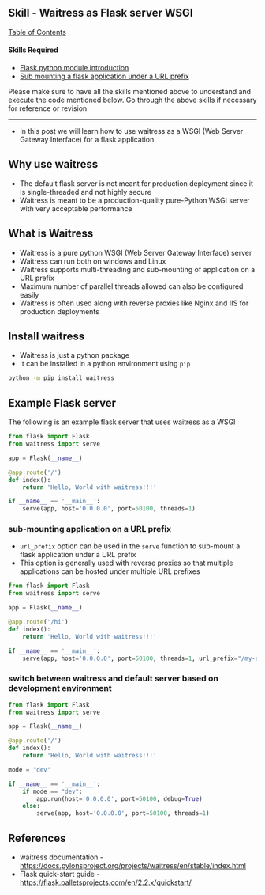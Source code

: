 ## Skill - Waitress as Flask server WSGI

[Table of Contents](https://nagasudhir.blogspot.com/2020/04/taming-python-table-of-contents.html)

#### Skills Required
* [Flask python module introduction](https://nagasudhir.blogspot.com/2022/04/flask-python-module-introduction-for.html)
* [Sub mounting a flask application under a URL prefix](https://nagasudhir.blogspot.com/2022/08/sub-mounting-flask-application-under.html)

Please make sure to have all the skills mentioned above to understand and execute the code mentioned below. Go through the above skills if necessary for reference or revision

<hr/>

* In this post we will learn how to use waitress as a WSGI (Web Server Gateway Interface) for a flask application

## Why use waitress
* The default flask server is not meant for production deployment since it is single-threaded and not highly secure
* Waitress is meant to be a production-quality pure-Python WSGI server with very acceptable performance

## What is Waitress
* Waitress is a pure python WSGI (Web Server Gateway Interface) server
* Waitress can run both on windows and Linux
* Waitress supports multi-threading and sub-mounting of application on a URL prefix
* Maximum number of parallel threads allowed can also be configured easily
* Waitress is often used along with reverse proxies like Nginx and IIS for production deployments

## Install waitress
* Waitress is just a python package
* It can be installed in a python environment using `pip`
```bat
python -m pip install waitress
```

## Example Flask server
The following is an example flask server that uses waitress as a WSGI
```py
from flask import Flask
from waitress import serve

app = Flask(__name__)

@app.route('/')
def index():
    return 'Hello, World with waitress!!!'

if __name__ == '__main__':
    serve(app, host='0.0.0.0', port=50100, threads=1)
```

### sub-mounting application on a URL prefix
* `url_prefix` option can be used in the `serve` function to sub-mount a flask application under a URL prefix
* This option is generally used with reverse proxies so that multiple applications can be hosted under multiple URL prefixes

```py
from flask import Flask
from waitress import serve

app = Flask(__name__)

@app.route('/hi')
def index():
    return 'Hello, World with waitress!!!'

if __name__ == '__main__':
    serve(app, host='0.0.0.0', port=50100, threads=1, url_prefix="/my-app")
```

### switch between waitress and default server based on development environment
```py
from flask import Flask
from waitress import serve

app = Flask(__name__)

@app.route('/')
def index():
    return 'Hello, World with waitress!!!'

mode = "dev"

if __name__ == '__main__':
    if mode == "dev":
        app.run(host='0.0.0.0', port=50100, debug=True)
    else:
        serve(app, host='0.0.0.0', port=50100, threads=1)

```

## References
* waitress documentation - https://docs.pylonsproject.org/projects/waitress/en/stable/index.html
* Flask quick-start guide - https://flask.palletsprojects.com/en/2.2.x/quickstart/

<!--stackedit_data:
eyJoaXN0b3J5IjpbMTE5ODMwMjQ1NiwtMTc0ODYzMDA0NiwtNj
MxNTM3MTY4LDg4MDE3OTE1LDE1Njk4NzY5ODksMTQ4NzYxMjk4
NCwtNzQwNDE3Mjk3LC0xNTY5NTc4NjY1LC0xNzE3MDI2MDMzLD
c4ODc4OTMwM119
-->